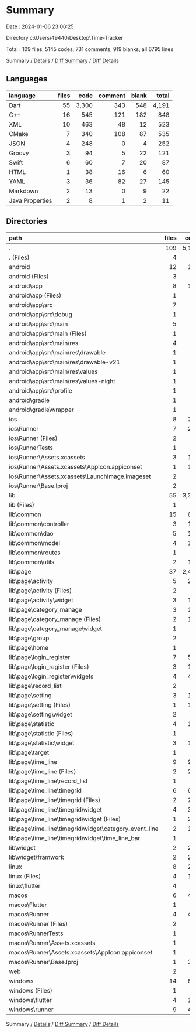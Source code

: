 # Summary

Date : 2024-01-06 23:06:25

Directory c:\\Users\\49440\\Desktop\\Time-Tracker

Total : 109 files,  5145 codes, 731 comments, 919 blanks, all 6795 lines

Summary / [Details](details.md) / [Diff Summary](diff.md) / [Diff Details](diff-details.md)

## Languages
| language | files | code | comment | blank | total |
| :--- | ---: | ---: | ---: | ---: | ---: |
| Dart | 55 | 3,300 | 343 | 548 | 4,191 |
| C++ | 16 | 545 | 121 | 182 | 848 |
| XML | 10 | 463 | 48 | 12 | 523 |
| CMake | 7 | 340 | 108 | 87 | 535 |
| JSON | 4 | 248 | 0 | 4 | 252 |
| Groovy | 3 | 94 | 5 | 22 | 121 |
| Swift | 6 | 60 | 7 | 20 | 87 |
| HTML | 1 | 38 | 16 | 6 | 60 |
| YAML | 3 | 36 | 82 | 27 | 145 |
| Markdown | 2 | 13 | 0 | 9 | 22 |
| Java Properties | 2 | 8 | 1 | 2 | 11 |

## Directories
| path | files | code | comment | blank | total |
| :--- | ---: | ---: | ---: | ---: | ---: |
| . | 109 | 5,145 | 731 | 919 | 6,795 |
| . (Files) | 4 | 46 | 82 | 34 | 162 |
| android | 12 | 161 | 52 | 33 | 246 |
| android (Files) | 3 | 46 | 0 | 11 | 57 |
| android\\app | 8 | 110 | 51 | 21 | 182 |
| android\\app (Files) | 1 | 51 | 5 | 12 | 68 |
| android\\app\\src | 7 | 59 | 46 | 9 | 114 |
| android\\app\\src\\debug | 1 | 3 | 4 | 1 | 8 |
| android\\app\\src\\main | 5 | 53 | 38 | 7 | 98 |
| android\\app\\src\\main (Files) | 1 | 27 | 6 | 1 | 34 |
| android\\app\\src\\main\\res | 4 | 26 | 32 | 6 | 64 |
| android\\app\\src\\main\\res\\drawable | 1 | 4 | 7 | 2 | 13 |
| android\\app\\src\\main\\res\\drawable-v21 | 1 | 4 | 7 | 2 | 13 |
| android\\app\\src\\main\\res\\values | 1 | 9 | 9 | 1 | 19 |
| android\\app\\src\\main\\res\\values-night | 1 | 9 | 9 | 1 | 19 |
| android\\app\\src\\profile | 1 | 3 | 4 | 1 | 8 |
| android\\gradle | 1 | 5 | 1 | 1 | 7 |
| android\\gradle\\wrapper | 1 | 5 | 1 | 1 | 7 |
| ios | 8 | 229 | 4 | 13 | 246 |
| ios\\Runner | 7 | 222 | 2 | 9 | 233 |
| ios\\Runner (Files) | 2 | 13 | 0 | 3 | 16 |
| ios\\RunnerTests | 1 | 7 | 2 | 4 | 13 |
| ios\\Runner\\Assets.xcassets | 3 | 148 | 0 | 4 | 152 |
| ios\\Runner\\Assets.xcassets\\AppIcon.appiconset | 1 | 122 | 0 | 1 | 123 |
| ios\\Runner\\Assets.xcassets\\LaunchImage.imageset | 2 | 26 | 0 | 3 | 29 |
| ios\\Runner\\Base.lproj | 2 | 61 | 2 | 2 | 65 |
| lib | 55 | 3,300 | 343 | 548 | 4,191 |
| lib (Files) | 1 | 58 | 6 | 12 | 76 |
| lib\\common | 15 | 616 | 57 | 119 | 792 |
| lib\\common\\controller | 3 | 108 | 22 | 36 | 166 |
| lib\\common\\dao | 5 | 176 | 19 | 43 | 238 |
| lib\\common\\model | 4 | 131 | 3 | 25 | 159 |
| lib\\common\\routes | 1 | 20 | 0 | 3 | 23 |
| lib\\common\\utils | 2 | 181 | 13 | 12 | 206 |
| lib\\page | 37 | 2,425 | 260 | 386 | 3,071 |
| lib\\page\\activity | 5 | 246 | 25 | 47 | 318 |
| lib\\page\\activity (Files) | 2 | 89 | 18 | 27 | 134 |
| lib\\page\\activity\\widget | 3 | 157 | 7 | 20 | 184 |
| lib\\page\\category_manage | 3 | 193 | 10 | 27 | 230 |
| lib\\page\\category_manage (Files) | 2 | 116 | 4 | 11 | 131 |
| lib\\page\\category_manage\\widget | 1 | 77 | 6 | 16 | 99 |
| lib\\page\\group | 2 | 75 | 4 | 6 | 85 |
| lib\\page\\home | 1 | 12 | 2 | 6 | 20 |
| lib\\page\\login_register | 7 | 513 | 37 | 51 | 601 |
| lib\\page\\login_register (Files) | 3 | 106 | 27 | 28 | 161 |
| lib\\page\\login_register\\widgets | 4 | 407 | 10 | 23 | 440 |
| lib\\page\\record_list | 2 | 87 | 5 | 12 | 104 |
| lib\\page\\setting | 3 | 191 | 58 | 31 | 280 |
| lib\\page\\setting (Files) | 1 | 120 | 56 | 18 | 194 |
| lib\\page\\setting\\widget | 2 | 71 | 2 | 13 | 86 |
| lib\\page\\statistic | 4 | 196 | 8 | 21 | 225 |
| lib\\page\\statistic (Files) | 1 | 26 | 0 | 3 | 29 |
| lib\\page\\statistic\\widget | 3 | 170 | 8 | 18 | 196 |
| lib\\page\\target | 1 | 0 | 0 | 1 | 1 |
| lib\\page\\time_line | 9 | 912 | 111 | 184 | 1,207 |
| lib\\page\\time_line (Files) | 2 | 215 | 21 | 34 | 270 |
| lib\\page\\time_line\\record_list | 1 | 84 | 5 | 11 | 100 |
| lib\\page\\time_line\\timegrid | 6 | 613 | 85 | 139 | 837 |
| lib\\page\\time_line\\timegrid (Files) | 2 | 222 | 54 | 61 | 337 |
| lib\\page\\time_line\\timegrid\\widget | 4 | 391 | 31 | 78 | 500 |
| lib\\page\\time_line\\timegrid\\widget (Files) | 1 | 247 | 21 | 51 | 319 |
| lib\\page\\time_line\\timegrid\\widget\\category_event_line | 2 | 123 | 8 | 22 | 153 |
| lib\\page\\time_line\\timegrid\\widget\\time_line_bar | 1 | 21 | 2 | 5 | 28 |
| lib\\widget | 2 | 201 | 20 | 31 | 252 |
| lib\\widget\\framwork | 2 | 201 | 20 | 31 | 252 |
| linux | 8 | 260 | 81 | 81 | 422 |
| linux (Files) | 4 | 161 | 56 | 54 | 271 |
| linux\\flutter | 4 | 99 | 25 | 27 | 151 |
| macos | 6 | 452 | 5 | 16 | 473 |
| macos\\Flutter | 1 | 14 | 3 | 4 | 21 |
| macos\\Runner | 4 | 431 | 0 | 8 | 439 |
| macos\\Runner (Files) | 2 | 20 | 0 | 6 | 26 |
| macos\\RunnerTests | 1 | 7 | 2 | 4 | 13 |
| macos\\Runner\\Assets.xcassets | 1 | 68 | 0 | 1 | 69 |
| macos\\Runner\\Assets.xcassets\\AppIcon.appiconset | 1 | 68 | 0 | 1 | 69 |
| macos\\Runner\\Base.lproj | 1 | 343 | 0 | 1 | 344 |
| web | 2 | 73 | 16 | 7 | 96 |
| windows | 14 | 624 | 148 | 187 | 959 |
| windows (Files) | 1 | 59 | 25 | 19 | 103 |
| windows\\flutter | 4 | 115 | 26 | 29 | 170 |
| windows\\runner | 9 | 450 | 97 | 139 | 686 |

Summary / [Details](details.md) / [Diff Summary](diff.md) / [Diff Details](diff-details.md)